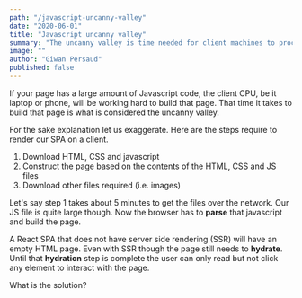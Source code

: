 ```yaml
---
path: "/javascript-uncanny-valley"
date: "2020-06-01"
title: "Javascript uncanny valley"
summary: "The uncanny valley is time needed for client machines to process JS code"
image: ""
author: "Giwan Persaud"
published: false
---
```


If your page has a large amount of Javascript code, the client CPU, be it laptop or phone, will be working hard to build that page. That time it takes to build that page is what is considered the uncanny valley.

For the sake explanation let us exaggerate. Here are the steps require to render our SPA on a client.

1. Download HTML, CSS and javascript
2. Construct the page based on the contents of the HTML, CSS and JS files
3. Download other files required (i.e. images)

Let's say step 1 takes about 5 minutes to get the files over the network. Our JS file is quite large though. Now the browser has to **parse** that javascript and build the page.

A React SPA that does not have server side rendering (SSR) will have an empty HTML page. Even with SSR though the page still needs to **hydrate**. Until that **hydration** step is complete the user can only read but not click any element to interact with the page.

What is the solution?
